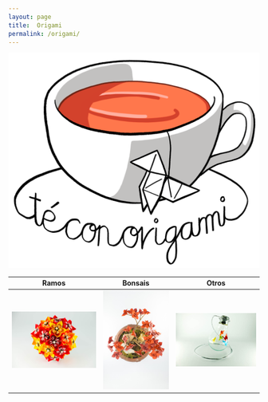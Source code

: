 ```yaml
---
layout: page
title:  Origami
permalink: /origami/
---
```


![Te con origami](logo_tco.png#centerme-w200)

| Ramos | Bonsais | Otros |
| ----- | ------- | ------|
|![](ramo.jpg#centerme) |![](bonsai.jpg#centerme) |![](bombilla.jpg#centerme) |
